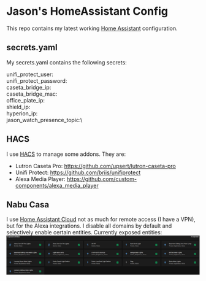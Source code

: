 # Jason's HomeAssistant Config

This repo contains my latest working [Home Assistant](https://www.home-assistant.io/) configuration.

## secrets.yaml
My secrets.yaml contains the following secrets:

unifi_protect_user:\
unifi_protect_password:\
caseta_bridge_ip:\
caseta_bridge_mac:\
office_plate_ip:\
shield_ip:\
hyperion_ip:\
jason_watch_presence_topic:\

## HACS
I use [HACS](https://github.com/hacs/integration) to manage some addons. They are:

* Lutron Caseta Pro: https://github.com/upsert/lutron-caseta-pro
* Unifi Protect: https://github.com/briis/unifiprotect
* Alexa Media Player: https://github.com/custom-components/alexa_media_player

## Nabu Casa
I use [Home Assistant Cloud](https://www.nabucasa.com/) not as much for remote access (I have a VPN), but for the Alexa integrations. I disable all domains by default and selectively enable certain entities. Currently exposed entities:
![Entities exposed to Alexa](images/AlexaExposedEntities.png)